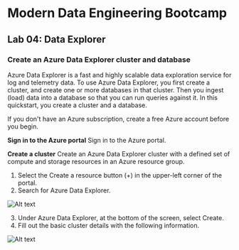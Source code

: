 
# Modern Data Engineering Bootcamp

## Lab 04: Data Explorer

### Create an Azure Data Explorer cluster and database

Azure Data Explorer is a fast and highly scalable data exploration service for log and telemetry data. To use Azure Data Explorer, you first create a cluster, and create one or more databases in that cluster. Then you ingest (load) data into a database so that you can run queries against it. In this quickstart, you create a cluster and a database.

If you don't have an Azure subscription, create a free Azure account before you begin.

**Sign in to the Azure portal**
Sign in to the Azure portal.

**Create a cluster**
Create an Azure Data Explorer cluster with a defined set of compute and storage resources in an Azure resource group.
1. Select the Create a resource button (+) in the upper-left corner of the portal.
2. Search for Azure Data Explorer.

![Alt text](https://docs.microsoft.com/en-us/azure/data-explorer/media/create-cluster-database-portal/search-resources.png)

3. Under Azure Data Explorer, at the bottom of the screen, select Create.
4. Fill out the basic cluster details with the following information.

![Alt text](https://docs.microsoft.com/en-us/azure/data-explorer/media/create-cluster-database-portal/create-cluster-form2.png)

